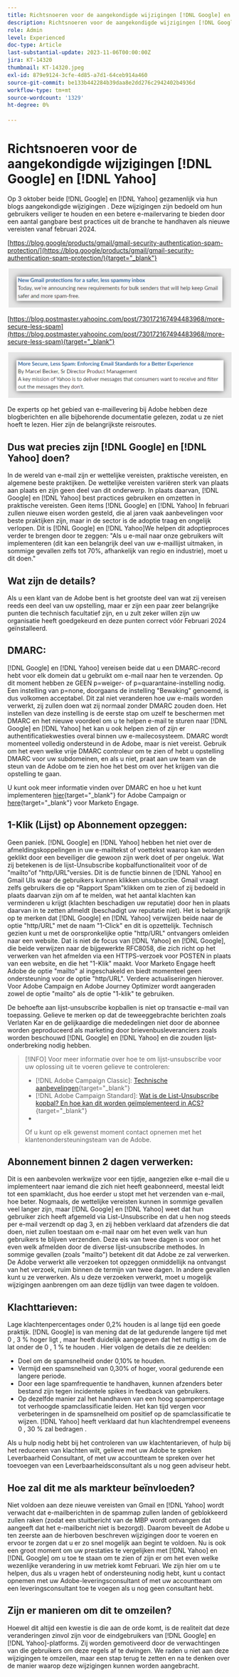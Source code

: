 ```yaml
---
title: Richtsnoeren voor de aangekondigde wijzigingen [!DNL Google] en [!DNL Yahoo]
description: Richtsnoeren voor de aangekondigde wijzigingen [!DNL Google] en [!DNL Yahoo]
role: Admin
level: Experienced
doc-type: Article
last-substantial-update: 2023-11-06T00:00:00Z
jira: KT-14320
thumbnail: KT-14320.jpeg
exl-id: 879e9124-3cfe-4d85-a7d1-64ceb914a460
source-git-commit: be133b442284b39daa8e2dd276c2942402b4936d
workflow-type: tm+mt
source-wordcount: '1329'
ht-degree: 0%

---
```


# Richtsnoeren voor de aangekondigde wijzigingen [!DNL Google] en [!DNL Yahoo]

Op 3 oktober beide [!DNL Google] en [!DNL Yahoo] gezamenlijk via hun blogs aangekondigde wijzigingen . Deze wijzigingen zijn bedoeld om hun gebruikers veiliger te houden en een betere e-mailervaring te bieden door een aantal gangbare best practices uit de branche te handhaven als nieuwe vereisten vanaf februari 2024.

[https://blog.google/products/gmail/gmail-security-authentication-spam-protection/](https://blog.google/products/gmail/gmail-security-authentication-spam-protection/){target="_blank"}

![[!DNL Google] Aankondiging_](/help/assets/Gmail.png)

[https://blog.postmaster.yahooinc.com/post/730172167494483968/more-secure-less-spam](https://blog.postmaster.yahooinc.com/post/730172167494483968/more-secure-less-spam){target="_blank"}

![[!DNL Yahoo] Aankondiging](/help/assets/Yahoo.png)

De experts op het gebied van e-maillevering bij Adobe hebben deze blogberichten en alle bijbehorende documentatie gelezen, zodat u ze niet hoeft te lezen. Hier zijn de belangrijkste reisroutes.

## Dus wat precies zijn [!DNL Google] en [!DNL Yahoo] doen?

In de wereld van e-mail zijn er wettelijke vereisten, praktische vereisten, en algemene beste praktijken. De wettelijke vereisten variëren sterk van plaats aan plaats en zijn geen deel van dit onderwerp. In plaats daarvan, [!DNL Google] en [!DNL Yahoo] best practices gebruiken en omzetten in praktische vereisten. Geen items [!DNL Google] en [!DNL Yahoo] In februari zullen nieuwe eisen worden gesteld, die al jaren vaak aanbevelingen voor beste praktijken zijn, maar in de sector is de adoptie traag en ongelijk verlopen. Dit is [!DNL Google] en [!DNL Yahoo]We helpen dit adoptieproces verder te brengen door te zeggen: &quot;Als u e-mail naar onze gebruikers wilt implementeren (dit kan een belangrijk deel van uw e-maillijst uitmaken, in sommige gevallen zelfs tot 70%, afhankelijk van regio en industrie), moet u dit doen.&quot;

## Wat zijn de details?

Als u een klant van de Adobe bent is het grootste deel van wat zij vereisen reeds een deel van uw opstelling, maar er zijn een paar zeer belangrijke punten die technisch facultatief zijn, en u zult zeker willen zijn uw organisatie heeft goedgekeurd en deze punten correct vóór Februari 2024 geïnstalleerd.

## DMARC:

[!DNL Google] en [!DNL Yahoo] vereisen beide dat u een DMARC-record hebt voor elk domein dat u gebruikt om e-mail naar hen te verzenden. Op dit moment hebben ze GEEN p=weiger- of p=quarantaine-instelling nodig. Een instelling van p=none, doorgaans de instelling &quot;Bewaking&quot; genoemd, is dus volkomen acceptabel. Dit zal niet veranderen hoe uw e-mails worden verwerkt, zij zullen doen wat zij normaal zonder DMARC zouden doen. Het instellen van deze instelling is de eerste stap om uzelf te beschermen met DMARC en het nieuwe voordeel om u te helpen e-mail te sturen naar [!DNL Google] en [!DNL Yahoo] het kan u ook helpen zien of zijn er authentificatiekwesties overal binnen uw e-mailecosysteem.
DMARC wordt momenteel volledig ondersteund in de Adobe, maar is niet vereist. Gebruik om het even welke vrije DMARC controleur om te zien of hebt u opstelling DMARC voor uw subdomeinen, en als u niet, praat aan uw team van de steun van de Adobe om te zien hoe het best om over het krijgen van die opstelling te gaan.

U kunt ook meer informatie vinden over DMARC en hoe u het kunt implementeren [hier](https://experienceleague.adobe.com/docs/deliverability-learn/deliverability-best-practice-guide/additional-resources/technotes/implement-dmarc.html?lang=nl){target="_blank"} for Adobe Campaign or [here](https://experienceleague.adobe.com/docs/marketo/using/getting-started-with-marketo/setup/configure-protocols-for-marketo.html){target="_blank"} voor Marketo Engage.

## 1-Klik (Lijst) op Abonnement opzeggen:

Geen paniek. [!DNL Google] en [!DNL Yahoo] hebben het niet over de afmeldingskoppelingen in uw e-mailtekst of voettekst waarop kan worden geklikt door een beveiliger die gewoon zijn werk doet of per ongeluk. Wat zij betekenen is de lijst-Unsubscribe kopbalfunctionaliteit voor of de &quot;mailto&quot;of &quot;http/URL&quot;versies. Dit is de functie binnen de [!DNL Yahoo] en Gmail UIs waar de gebruikers kunnen klikken unsubscribe. Gmail vraagt zelfs gebruikers die op &quot;Rapport Spam&quot;klikken om te zien of zij bedoeld in plaats daarvan zijn om af te melden, wat het aantal klachten kan verminderen u krijgt (klachten beschadigen uw reputatie) door hen in plaats daarvan in te zetten afmeldt (beschadigt uw reputatie niet).
Het is belangrijk op te merken dat [!DNL Google] en [!DNL Yahoo] verwijzen beide naar de optie &quot;http/URL&quot; met de naam &quot;1-Click&quot; en dit is opzettelijk. Technisch gezien kunt u met de oorspronkelijke optie &quot;http/URL&quot; ontvangers omleiden naar een website. Dat is niet de focus van [!DNL Yahoo] en [!DNL Google], die beide verwijzen naar de bijgewerkte RFC8058, die zich richt op het verwerken van het afmelden via een HTTPS-verzoek voor POSTEN in plaats van een website, en die het &quot;1-Klik&quot; maakt.
Voor Marketo Engage heeft Adobe de optie &quot;mailto&quot; al ingeschakeld en biedt momenteel geen ondersteuning voor de optie &quot;http/URL&quot;. Verdere actualiseringen hierover.
Voor Adobe Campaign en Adobe Journey Optimizer wordt aangeraden zowel de optie &quot;mailto&quot; als de optie &quot;1-klik&quot; te gebruiken.

De behoefte aan lijst-unsubscribe kopballen is niet op transactie e-mail van toepassing. Gelieve te merken op dat de teweeggebrachte berichten zoals Verlaten Kar en de gelijkaardige die mededelingen niet door de abonnee worden geproduceerd als marketing door brievenbusleveranciers zoals worden beschouwd [!DNL Google] en [!DNL Yahoo] en die zouden lijst-onderbreking nodig hebben.

>[!INFO]
> Voor meer informatie over hoe te om lijst-unsubscribe voor uw oplossing uit te voeren gelieve te controleren:
> * [!DNL Adobe Campaign Classic]: [Technische aanbevelingen](https://experienceleague.adobe.com/docs/deliverability-learn/deliverability-best-practice-guide/additional-resources/campaign/acc-technical-recommendations.html?lang=en#list-unsubscribe){target="_blank"}
>* [!DNL Adobe Campaign Standard]: [Wat is de List-Unsubscribe kopbal? En hoe kan dit worden geïmplementeerd in ACS?](https://experienceleague.adobe.com/docs/experience-cloud-kcs/kbarticles/KA-14778.html?lang=en){target="_blank"}
>* [!DNL Adobe Journey Optimizer]: [E-mailuitschakelbeheer](https://experienceleague.adobe.com/docs/journey-optimizer/using/email/email-opt-out.html?lang=en){target="_blank"}
>
> Of u kunt op elk gewenst moment contact opnemen met het klantenondersteuningsteam van de Adobe.


## Abonnement binnen 2 dagen verwerken:

Dit is een aanbevolen werkwijze voor een tijdje, aangezien elke e-mail die u implementeert naar iemand die zich niet heeft geabonneerd, meestal leidt tot een spamklacht, dus hoe eerder u stopt met het verzenden van e-mail, hoe beter. Nogmaals, de wettelijke vereisten kunnen in sommige gevallen veel langer zijn, maar [!DNL Google] en [!DNL Yahoo] weet dat hun gebruiker zich heeft afgemeld via List-Unsubscribe en dat u hen nog steeds per e-mail verzendt op dag 3, en zij hebben verklaard dat afzenders die dat doen, niet zullen toestaan om e-mail naar om het even welk van hun gebruikers te blijven verzenden.
Deze eis van twee dagen is voor om het even welk afmelden door de diverse lijst-unsubscribe methodes. In sommige gevallen (zoals &quot;mailto&quot;) betekent dit dat Adobe ze zal verwerken. De Adobe verwerkt alle verzoeken tot opzeggen onmiddellijk na ontvangst van het verzoek, ruim binnen de termijn van twee dagen. In andere gevallen kunt u ze verwerken. Als u deze verzoeken verwerkt, moet u mogelijk wijzigingen aanbrengen om aan deze tijdlijn van twee dagen te voldoen.

## Klachttarieven:

Lage klachtenpercentages onder 0,2% houden is al lange tijd een goede praktijk. [!DNL Google] is van mening dat de lat gedurende langere tijd met 0 , 3 % hoger ligt , maar heeft duidelijk aangegeven dat het nuttig is om de lat onder de 0 , 1 % te houden . Hier volgen de details die ze deelden:

* Doel om de spamsnelheid onder 0,10% te houden.
* Vermijd een spamsnelheid van 0,30% of hoger, vooral gedurende een langere periode.
* Door een lage spamfrequentie te handhaven, kunnen afzenders beter bestand zijn tegen incidentele spikes in feedback van gebruikers.
* Op dezelfde manier zal het handhaven van een hoog spampercentage tot verhoogde spamclassificatie leiden. Het kan tijd vergen voor verbeteringen in de spamsnelheid om positief op de spamclassificatie te wijzen.
  [!DNL Yahoo] heeft verklaard dat hun klachtendrempel eveneens 0 , 30 % zal bedragen .

Als u hulp nodig hebt bij het controleren van uw klachtentarieven, of hulp bij het reduceren van klachten wilt, gelieve met uw Adobe te spreken Leverbaarheid Consultant, of met uw accountteam te spreken over het toevoegen van een Leverbaarheidsconsultant als u nog geen adviseur hebt.

## Hoe zal dit me als markteur beïnvloeden?

Niet voldoen aan deze nieuwe vereisten van Gmail en [!DNL Yahoo] wordt verwacht dat e-mailberichten in de spammap zullen landen of geblokkeerd zullen raken (zodat een stuitbericht van de MBP wordt ontvangen dat aangeeft dat het e-mailbericht niet is bezorgd).
Daarom beveelt de Adobe u ten zeerste aan de hierboven beschreven wijzigingen door te voeren en ervoor te zorgen dat u er zo snel mogelijk aan begint te voldoen. Nu is ook een groot moment om uw prestaties te vergelijken met [!DNL Yahoo] en [!DNL Google] om u toe te staan om te zien of zijn er om het even welke wezenlijke verandering in uw metriek komt Februari.
We zijn hier om u te helpen, dus als u vragen hebt of ondersteuning nodig hebt, kunt u contact opnemen met uw Adobe-leveringsconsultant of met uw accountteam om een leveringsconsultant toe te voegen als u nog geen consultant hebt.

## Zijn er manieren om dit te omzeilen?

Hoewel dit altijd een kwestie is die aan de orde komt, is de realiteit dat deze veranderingen zinvol zijn voor de eindgebruikers van [!DNL Google] en [!DNL Yahoo]-platforms. Zij worden gemotiveerd door de verwachtingen van die gebruikers om deze regels af te dwingen. We raden u niet aan deze wijzigingen te omzeilen, maar een stap terug te zetten en na te denken over de manier waarop deze wijzigingen kunnen worden aangebracht.

